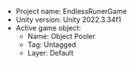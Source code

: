 <!-- UNITY CODE ASSIST INSTRUCTIONS START -->
- Project name: EndlessRunerGame
- Unity version: Unity 2022.3.34f1
- Active game object:
  - Name: Object Pooler
  - Tag: Untagged
  - Layer: Default
<!-- UNITY CODE ASSIST INSTRUCTIONS END -->